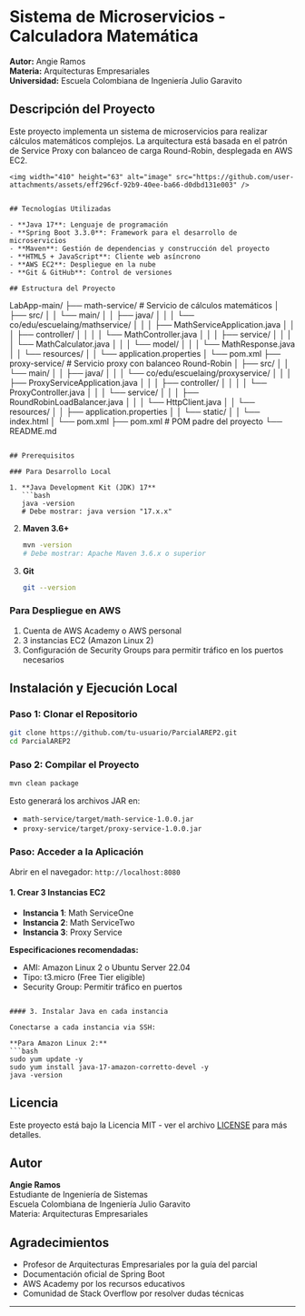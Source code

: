 # Sistema de Microservicios - Calculadora Matemática

**Autor:** Angie Ramos  
**Materia:** Arquitecturas Empresariales  
**Universidad:** Escuela Colombiana de Ingeniería Julio Garavito

## Descripción del Proyecto

Este proyecto implementa un sistema de microservicios para realizar cálculos matemáticos complejos. La arquitectura está basada en el patrón de Service Proxy con balanceo de carga Round-Robin, desplegada en AWS EC2.

```
<img width="410" height="63" alt="image" src="https://github.com/user-attachments/assets/eff296cf-92b9-40ee-ba66-d0dbd131e003" />


## Tecnologías Utilizadas

- **Java 17**: Lenguaje de programación
- **Spring Boot 3.3.0**: Framework para el desarrollo de microservicios
- **Maven**: Gestión de dependencias y construcción del proyecto
- **HTML5 + JavaScript**: Cliente web asíncrono
- **AWS EC2**: Despliegue en la nube
- **Git & GitHub**: Control de versiones

## Estructura del Proyecto

```
LabApp-main/
├── math-service/              # Servicio de cálculos matemáticos
│   ├── src/
│   │   └── main/
│   │       ├── java/
│   │       │   └── co/edu/escuelaing/mathservice/
│   │       │       ├── MathServiceApplication.java
│   │       │       ├── controller/
│   │       │       │   └── MathController.java
│   │       │       ├── service/
│   │       │       │   └── MathCalculator.java
│   │       │       └── model/
│   │       │           └── MathResponse.java
│   │       └── resources/
│   │           └── application.properties
│   └── pom.xml
├── proxy-service/             # Servicio proxy con balanceo Round-Robin
│   ├── src/
│   │   └── main/
│   │       ├── java/
│   │       │   └── co/edu/escuelaing/proxyservice/
│   │       │       ├── ProxyServiceApplication.java
│   │       │       ├── controller/
│   │       │       │   └── ProxyController.java
│   │       │       └── service/
│   │       │           ├── RoundRobinLoadBalancer.java
│   │       │           └── HttpClient.java
│   │       └── resources/
│   │           ├── application.properties
│   │           └── static/
│   │               └── index.html
│   └── pom.xml
├── pom.xml                    # POM padre del proyecto
└── README.md
```

## Prerequisitos

### Para Desarrollo Local

1. **Java Development Kit (JDK) 17**
   ```bash
   java -version
   # Debe mostrar: java version "17.x.x"
   ```

2. **Maven 3.6+**
   ```bash
   mvn -version
   # Debe mostrar: Apache Maven 3.6.x o superior
   ```

3. **Git**
   ```bash
   git --version
   ```

### Para Despliegue en AWS

1. Cuenta de AWS Academy o AWS personal
2. 3 instancias EC2 (Amazon Linux 2)
3. Configuración de Security Groups para permitir tráfico en los puertos necesarios

## Instalación y Ejecución Local

### Paso 1: Clonar el Repositorio

```bash
git clone https://github.com/tu-usuario/ParcialAREP2.git
cd ParcialAREP2
```

### Paso 2: Compilar el Proyecto

```bash
mvn clean package
```

Esto generará los archivos JAR en:
- `math-service/target/math-service-1.0.0.jar`
- `proxy-service/target/proxy-service-1.0.0.jar`

### Paso: Acceder a la Aplicación

Abrir en el navegador: `http://localhost:8080`

#### 1. Crear 3 Instancias EC2

- **Instancia 1**: Math ServiceOne
- **Instancia 2**: Math ServiceTwo
- **Instancia 3**: Proxy Service

**Especificaciones recomendadas:**
- AMI: Amazon Linux 2 o Ubuntu Server 22.04
- Tipo: t3.micro (Free Tier eligible)
- Security Group: Permitir tráfico en puertos
```

#### 3. Instalar Java en cada instancia

Conectarse a cada instancia via SSH:

**Para Amazon Linux 2:**
```bash
sudo yum update -y
sudo yum install java-17-amazon-corretto-devel -y
java -version
```
## Licencia

Este proyecto está bajo la Licencia MIT - ver el archivo [LICENSE](LICENSE) para más detalles.

## Autor

**Angie Ramos**  
Estudiante de Ingeniería de Sistemas  
Escuela Colombiana de Ingeniería Julio Garavito  
Materia: Arquitecturas Empresariales

## Agradecimientos

- Profesor de Arquitecturas Empresariales por la guía del parcial
- Documentación oficial de Spring Boot
- AWS Academy por los recursos educativos
- Comunidad de Stack Overflow por resolver dudas técnicas

---
